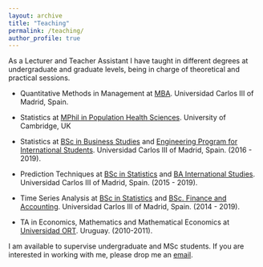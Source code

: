 ```yaml
---
layout: archive
title: "Teaching"
permalink: /teaching/
author_profile: true
---
```


As a Lecturer and Teacher Assistant I have taught in different degrees at undergraduate and graduate levels, being in charge of theoretical and practical sessions.


- Quantitative Methods in Management at [MBA](https://www.uc3m.es/master/mba). Universidad Carlos III of Madrid, Spain.

- Statistics at [MPhil in Population Health Sciences](https://www.phs.masters.cam.ac.uk/). University of Cambridge, UK

- Statistics at [BSc in Business Studies](https://www.uc3m.es/bachelor-degree/business-administration) and [Engineering Program for International Students](https://www.uc3m.es/studies/international-students/bachelors-degrees). Universidad Carlos III of Madrid, Spain. (2016 - 2019).

- Prediction Techniques at [BSc in Statistics](https://www.uc3m.es/bachelor-degree/statistics-business) and [BA International Studies](https://www.uc3m.es/bachelor-degree/international-studies). Universidad Carlos III of Madrid, Spain. (2015 - 2019).

- Time Series Analysis at [BSc in Statistics](https://www.uc3m.es/bachelor-degree/statistics-business) and [BSc. Finance and Accounting](https://www.uc3m.es/bachelor-degree/finance-accounting). Universidad Carlos III of Madrid, Spain. (2014 - 2019).

- TA in Economics, Mathematics and Mathematical Economics at [Universidad ORT](https://www.ort.edu.uy/). Uruguay. (2010-2011).

I am available to supervise undergraduate and MSc students. If you are interested in working with me, please drop me an [email](mailto:n.hernandez@ucl.ac.uk).
